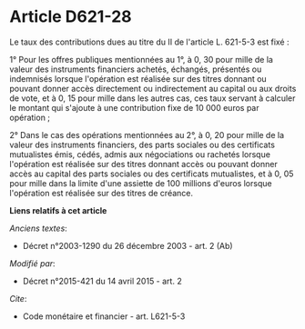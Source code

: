 # Article D621-28

Le taux des contributions dues au titre du II de l'article L. 621-5-3 est fixé : 

1° Pour les offres publiques mentionnées au 1°, à 0, 30 pour mille de la valeur des instruments financiers achetés, échangés,
présentés ou indemnisés lorsque l'opération est réalisée sur des titres donnant ou pouvant donner accès directement ou
indirectement au capital ou aux droits de vote, et à 0, 15 pour mille dans les autres cas, ces taux servant à calculer le
montant qui s'ajoute à une contribution fixe de 10 000 euros par opération ; 

2° Dans le cas des opérations mentionnées au 2°, à 0, 20 pour mille de la valeur des instruments financiers, des parts
sociales ou des certificats mutualistes émis, cédés, admis aux négociations ou rachetés lorsque l'opération est réalisée sur
des titres donnant accès ou pouvant donner accès au capital des parts sociales ou des certificats mutualistes, et à 0, 05
pour mille dans la limite d'une assiette de 100 millions d'euros lorsque l'opération est réalisée sur des titres de créance.

**Liens relatifs à cet article**

_Anciens textes_:

  - Décret n°2003-1290 du 26 décembre 2003 - art. 2 (Ab)

_Modifié par_:

  - Décret n°2015-421 du 14 avril 2015 - art. 2

_Cite_:

  - Code monétaire et financier - art. L621-5-3
